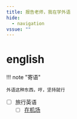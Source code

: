 ```yaml
---
title: 报告老师，我在学外语
hide:
  - navigation
vssue: ""
---
```


# english

!!! note "寄语"

    外语这种东西，哼，坚持就行

- [ ] 旅行英语
    - [ ] [在机场](At_the_airport.md)
